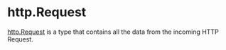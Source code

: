 # http.Request

[http.Request](https://pkg.go.dev/net/http#Request) is a type that contains all the
data from the incoming HTTP Request. 



